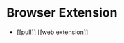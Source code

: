 # Browser Extension

- [[pull]] [[web extension]]


[//begin]: # "Autogenerated link references for markdown compatibility"
[go]: go "Go"
[//end]: # "Autogenerated link references"